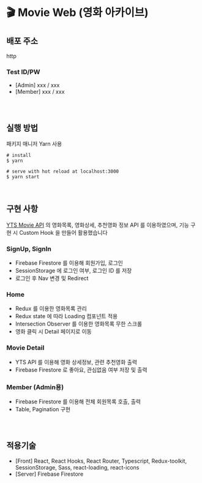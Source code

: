 # &#127916; Movie Web (영화 아카이브)

## 배포 주소
http

### Test ID/PW  
- [Admin] xxx / xxx
- [Member] xxx / xxx

###
   &nbsp;
   &nbsp;

## 실행 방법
패키지 매니저 Yarn 사용

```
# install 
$ yarn

# serve with hot reload at localhost:3000
$ yarn start 
``` 
   &nbsp;
   &nbsp;
   
## 구현 사항
[YTS Movie API](https://yts.mx/api) 의 영화목록, 영화상세, 추천영화 정보 API 를 이용하였으며, 기능 구현 시 Custom Hook 을 만들어 활용했습니다


### SignUp, SignIn
- Firebase Firestore 를 이용해 회원가입, 로그인
- SessionStorage 에 로그인 여부, 로그인 ID 를 저장
- 로그인 후 Nav 변경 및 Redirect

### Home 
- Redux 를 이용한 영화목록 관리
- Redux state 에 따라 Loading 컴포넌트 적용
- Intersection Observer 를 이용한 영화목록 무한 스크롤
- 영화 클릭 시 Detail 페이지로 이동

### Movie Detail
- YTS API 를 이용해 영화 상세정보, 관련 추천영화 출력
- Firebase Firestore 로 좋아요, 관심없음 여부 저장 및 출력

### Member (Admin용)
- Firebase Firestore 를 이용해 전체 회원목록 호출, 출력
- Table, Pagination 구현

###
   &nbsp;
   &nbsp;
   
## 적용기술

- [Front] React, React Hooks, React Router, Typescript, Redux-toolkit, SessionStorage, Sass, react-loading, react-icons
- [Server] Firebase Firestore
